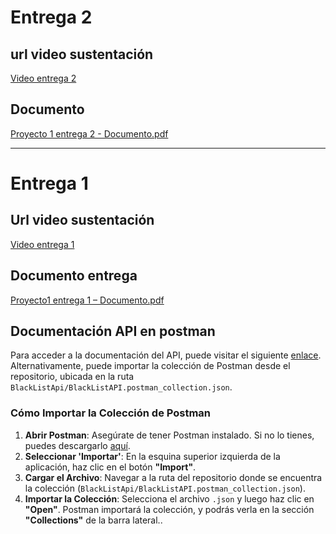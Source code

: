 # Entrega 2

## url video sustentación
[Video entrega 2](https://drive.google.com/file/d/1gTkn2HAVsq005UpllTf54_OgIb28qxco/view)

## Documento
[Proyecto 1 entrega 2 - Documento.pdf](https://github.com/user-attachments/files/17612671/Proyecto.1.entrega.2.-.Documento.pdf)

----

# Entrega 1

## Url video sustentación 
[Video entrega 1](https://drive.google.com/file/d/1PJYusyVg5K_F8JA3tzmnX7fAuieUcd2j/view)
## Documento entrega
[Proyecto1 entrega 1 – Documento.pdf](https://github.com/user-attachments/files/17452299/Proyecto1.entrega.1.Documento.pdf)

## Documentación API en postman

Para acceder a la documentación del API, puede visitar el siguiente [enlace](https://www.postman.com/camilobg/blacklistapi/overview). Alternativamente, puede importar la colección de Postman desde el repositorio, ubicada en la ruta `BlackListApi/BlackListAPI.postman_collection.json`.

### Cómo Importar la Colección de Postman

1. **Abrir Postman**: Asegúrate de tener Postman instalado. Si no lo tienes, puedes descargarlo [aquí](https://www.postman.com/downloads/).
2. **Seleccionar 'Importar'**: En la esquina superior izquierda de la aplicación, haz clic en el botón **"Import"**.
3. **Cargar el Archivo**: Navegar a la ruta del repositorio donde se encuentra la colección (`BlackListApi/BlackListAPI.postman_collection.json`).
4. **Importar la Colección**: Selecciona el archivo `.json` y luego haz clic en **"Open"**. Postman importará la colección, y podrás verla en la sección **"Collections"** de la barra lateral..
